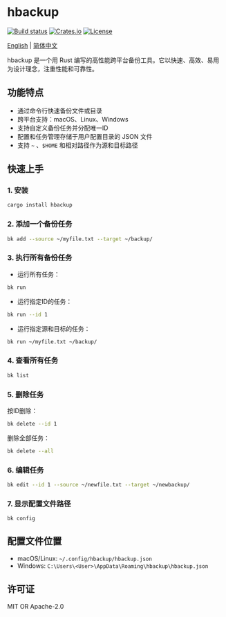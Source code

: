 # hbackup

[![Build status](https://github.com/asthetik/hbackup/workflows/build/badge.svg)](https://github.com/asthetik/hbackup/actions)
[![Crates.io](https://img.shields.io/crates/v/hbackup.svg)](https://crates.io/crates/hbackup)
[![License](https://img.shields.io/badge/license-MIT%20OR%20Apache--2.0-blue.svg)](https://opensource.org/licenses/MIT)

[English](./README.md) | [简体中文](./README.zh-CN.md)

hbackup 是一个用 Rust 编写的高性能跨平台备份工具。它以快速、高效、易用为设计理念，注重性能和可靠性。

## 功能特点

- 通过命令行快速备份文件或目录
- 跨平台支持：macOS、Linux、Windows
- 支持自定义备份任务并分配唯一ID
- 配置和任务管理存储于用户配置目录的 JSON 文件
- 支持 `~` 、`$HOME` 和相对路径作为源和目标路径

## 快速上手

### 1. 安装

```sh
cargo install hbackup
```

### 2. 添加一个备份任务

```sh
bk add --source ~/myfile.txt --target ~/backup/
```

### 3. 执行所有备份任务

- 运行所有任务：

```sh
bk run
```

- 运行指定ID的任务：

```sh
bk run --id 1
```

- 运行指定源和目标的任务：

```sh
bk run ~/myfile.txt ~/backup/
```

### 4. 查看所有任务

```sh
bk list
```

### 5. 删除任务

按ID删除：

```sh
bk delete --id 1
```

删除全部任务：

```sh
bk delete --all
```

### 6. 编辑任务

```sh
bk edit --id 1 --source ~/newfile.txt --target ~/newbackup/
```

### 7. 显示配置文件路径

```shell
bk config
```

## 配置文件位置

- macOS/Linux: `~/.config/hbackup/hbackup.json`
- Windows: `C:\Users\<User>\AppData\Roaming\hbackup\hbackup.json`

## 许可证

MIT OR Apache-2.0
